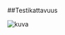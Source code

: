 ##Testikattavuus

![kuva](https://github.com/Honkajo/AI-model-for-connect4/assets/120728319/daf142f3-72d4-44ed-a3d9-59b36c802cea)
